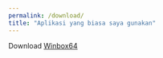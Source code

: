 ```yaml
---
permalink: /download/
title: "Aplikasi yang biasa saya gunakan"
---
```


Download [Winbox64]("/assets/winbox.exe")

